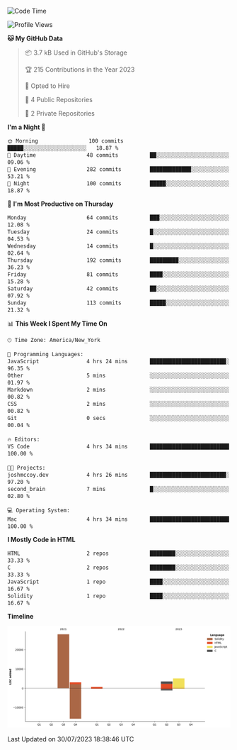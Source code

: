 <!-- # 👋 Hello, World! 🌎
## I'm Josh, a chef & self-taught developer.

I'm actively progressing through [roadmap.sh Full-Stack Developer roadmap](https://roadmap.sh/full-stack).  
HTML
CSS
JS
npm
Git
Tailwind
React
node.js
Python
SwiftUI
Solidity
Rust
I'm currently progressing through:
CS50X - Introduction to Computer Science 👨‍💻
CS50P - Introduction to Programming with Python 🐍
CS50W - Web Programming with Python and JavaScript 🕸️


<!--START_SECTION:waka-->
![Code Time](http://img.shields.io/badge/Code%20Time-26%20hrs%2021%20mins-blue)

![Profile Views](http://img.shields.io/badge/Profile%20Views-232-blue)

**🐱 My GitHub Data** 

> 📦 3.7 kB Used in GitHub's Storage 
 > 
> 🏆 215 Contributions in the Year 2023
 > 
> 💼 Opted to Hire
 > 
> 📜 4 Public Repositories 
 > 
> 🔑 2 Private Repositories 
 > 
**I'm a Night 🦉** 

```text
🌞 Morning                100 commits         █████░░░░░░░░░░░░░░░░░░░░   18.87 % 
🌆 Daytime                48 commits          ██░░░░░░░░░░░░░░░░░░░░░░░   09.06 % 
🌃 Evening                282 commits         █████████████░░░░░░░░░░░░   53.21 % 
🌙 Night                  100 commits         █████░░░░░░░░░░░░░░░░░░░░   18.87 % 
```
📅 **I'm Most Productive on Thursday** 

```text
Monday                   64 commits          ███░░░░░░░░░░░░░░░░░░░░░░   12.08 % 
Tuesday                  24 commits          █░░░░░░░░░░░░░░░░░░░░░░░░   04.53 % 
Wednesday                14 commits          █░░░░░░░░░░░░░░░░░░░░░░░░   02.64 % 
Thursday                 192 commits         █████████░░░░░░░░░░░░░░░░   36.23 % 
Friday                   81 commits          ████░░░░░░░░░░░░░░░░░░░░░   15.28 % 
Saturday                 42 commits          ██░░░░░░░░░░░░░░░░░░░░░░░   07.92 % 
Sunday                   113 commits         █████░░░░░░░░░░░░░░░░░░░░   21.32 % 
```


📊 **This Week I Spent My Time On** 

```text
🕑︎ Time Zone: America/New_York

💬 Programming Languages: 
JavaScript               4 hrs 24 mins       ████████████████████████░   96.35 % 
Other                    5 mins              ░░░░░░░░░░░░░░░░░░░░░░░░░   01.97 % 
Markdown                 2 mins              ░░░░░░░░░░░░░░░░░░░░░░░░░   00.82 % 
CSS                      2 mins              ░░░░░░░░░░░░░░░░░░░░░░░░░   00.82 % 
Git                      0 secs              ░░░░░░░░░░░░░░░░░░░░░░░░░   00.04 % 

🔥 Editors: 
VS Code                  4 hrs 34 mins       █████████████████████████   100.00 % 

🐱‍💻 Projects: 
joshmccoy.dev            4 hrs 26 mins       ████████████████████████░   97.20 % 
second_brain             7 mins              █░░░░░░░░░░░░░░░░░░░░░░░░   02.80 % 

💻 Operating System: 
Mac                      4 hrs 34 mins       █████████████████████████   100.00 % 
```

**I Mostly Code in HTML** 

```text
HTML                     2 repos             ████████░░░░░░░░░░░░░░░░░   33.33 % 
C                        2 repos             ████████░░░░░░░░░░░░░░░░░   33.33 % 
JavaScript               1 repo              ████░░░░░░░░░░░░░░░░░░░░░   16.67 % 
Solidity                 1 repo              ████░░░░░░░░░░░░░░░░░░░░░   16.67 % 
```



**Timeline**

![Lines of Code chart](https://raw.githubusercontent.com/joshmccoydev/joshmccoydev/main/assets/bar_graph.png)


 Last Updated on 30/07/2023 18:38:46 UTC
<!--END_SECTION:waka-->
